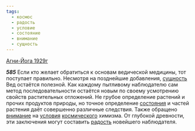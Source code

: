 ```yaml
---
tags:
  - космос
  - радость
  - условие
  - состояние
  - внимание
  - сущность
---
```


[Агни-Йога 1929г](https://127.0.0.1:4002/agni/1929)

___585___
Если кто желает обратиться к основам ведической медицины, тот поступает правильно. Несмотря на позднейшие добавления, [сущность](../../../tags/#сущность) Вед остаётся полезной. Как каждому пытливому наблюдателю сам метод последовательности остаётся новым по своему усмотрению свойств растительных отложений. Не грубое определение растений и прочих продуктов природы, но точное определение [состояния](../../../tags/#состояние) и частей растения даёт совершенно различные следствия. Также обращено [внимание](../../../tags/#внимание) на [условия](../../../tags/#условие) [космического](../../../tags/#космос) химизма. От глубокой древности, эти заключения могут составить [радость](../../../tags/#радость) новейшего наблюдателя.